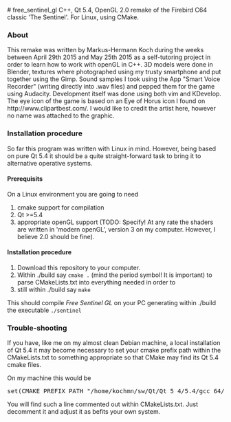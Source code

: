 <p>
# free_sentinel_gl
C++, Qt 5.4, OpenGL 2.0 remake of the Firebird C64 classic 'The Sentinel'. For Linux, using CMake.
</p>
<h3>About</h3>
<p>
This remake was written by Markus-Hermann Koch
during the weeks between April 29th 2015 and May 25th 2015 as a self-tutoring project in order
to learn how to work with openGL in C++. 3D models were done in Blender, textures where photographed
using my trusty smartphone and put together using the Gimp. Sound samples I took using the App
"Smart Voice Recorder" (writing directly into .wav files) and pepped them for the game using
Audacity. Development itself was done using both vim and KDevelop. The eye icon of the game is
based on an Eye of Horus icon I found on http://www.clipartbest.com/. I would like to credit the
artist here, however no name was attached to the graphic.
</p>
<h3>Installation procedure</h3>
<p>
So far this program was written with Linux in mind. However, being based on pure Qt 5.4 it should
be a quite straight-forward task to bring it to alternative operative systems.

<h4>Prerequisits</h4>
On a Linux environment you are going to need
<ol>
<li>cmake support for compilation</li>
<li>Qt >=5.4</li>
<li>appropriate openGL support (TODO: Specify! At any rate the shaders are written
in 'modern openGL', version 3 on my computer. However, I believe 2.0 should be fine).</li>
</ol>
</p>
<p>
<h4>Installation procedure</h4>
<ol>
<li>Download this repository to your computer.</li>
<li>Within ./build say <code>cmake .</code> (mind the period symbol! It is important) to parse CMakeLists.txt into everything needed in order to</li>
<li>still within ./build say <code>make</code></li>
</ol>
</p>
<p>
This should compile <i>Free Sentinel GL</i> on your PC generating within ./build the executable <code>./sentinel</code>
</p>
<h3>Trouble-shooting</h3>
<p>
If you have, like me on my almost clean Debian machine, a local installation of Qt 5.4 it may
become necessary to set your cmake prefix path within the CMakeLists.txt to something appropriate
so that CMake may find its Qt 5.4 cmake files.
</p>
<p>
On my machine this would be
</p>
<pre>
set(CMAKE_PREFIX_PATH "/home/kochmn/sw/Qt/Qt_5_4/5.4/gcc_64/lib/cmake/")
</pre>
<p>
You will find such a line commented out within CMakeLists.txt. Just decomment it and adjust it
as befits your own system.
</p>
